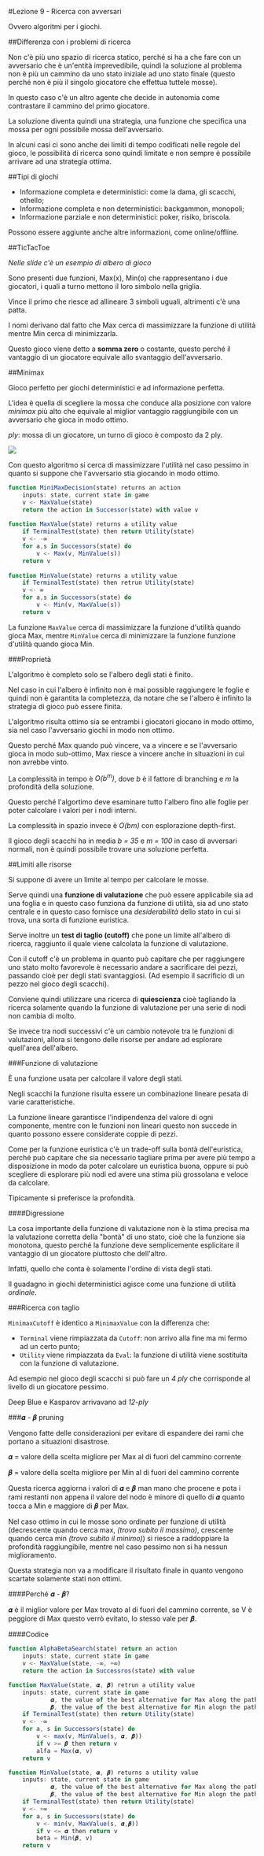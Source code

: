 #Lezione 9 - Ricerca con avversari

Ovvero algoritmi per i giochi.

##Differenza con i problemi di ricerca

Non c'è più uno spazio di ricerca statico, perché si ha a che fare con un avversario che è un'entità imprevedibile, quindi la soluzione al problema non è più un cammino da uno stato iniziale ad uno stato finale (questo perché non è più il singolo giocatore che effettua tuttele mosse).

In questo caso c'è un altro agente che decide in autonomia come contrastare il cammino del primo giocatore.

La soluzione diventa quindi una strategia, una funzione che specifica una mossa per ogni possibile mossa dell'avversario.

In alcuni casi ci sono anche dei limiti di tempo codificati nelle regole del gioco, le possibilità di ricerca sono quindi limitate e non sempre è possibile arrivare ad una strategia ottima.

##Tipi di giochi

- Informazione completa e deterministici: come la dama, gli scacchi, othello;
- Informazione completa e non deterministici: backgammon, monopoli;
- Informazione parziale e non deterministici: poker, risiko, briscola.

Possono essere aggiunte anche altre informazioni, come online/offline.

##TicTacToe

*Nelle slide c'è un esempio di albero di gioco*

Sono presenti due funzioni, Max(x), Min(o) che rappresentano i due giocatori, i quali a turno mettono il loro simbolo nella griglia. 

Vince il primo che riesce ad allineare 3 simboli uguali, altrimenti c'è una patta.

I nomi derivano dal fatto che Max cerca di massimizzare la funzione di utilità mentre Min cerca di minimizzarla.

Questo gioco viene detto a **somma zero** o costante, questo perché il vantaggio di un giocatore equivale allo svantaggio dell'avversario.

##Minimax

Gioco perfetto per giochi deterministici e ad informazione perfetta.

L'idea è quella di scegliere la mossa che conduce alla posizione con valore *minimax* più alto che equivale al miglior vantaggio raggiungibile con un avversario che gioca in modo ottimo.

*ply*: mossa di un giocatore, un turno di gioco è composto da 2 ply.

![](./immagini/l9-minimax.png)

Con questo algoritmo si cerca di massimizzare l'utilità nel caso pessimo in quanto si suppone che l'avversario stia giocando in modo ottimo.

```javascript
function MiniMaxDecision(state) returns an action
    inputs: state, current state in game
    v <- MaxValue(state)
    return the action in Successor(state) with value v
    
function MaxValue(state) returns a utility value
    if TerminalTest(state) then return Utility(state)
    v <- -∞
    for a,s in Successors(state) do
        v <- Max(v, MinValue(s))
    return v
    
function MinValue(state) returns a utility value
    if TerminalTest(state) then retrun Utility(state)
    v <- ∞
    for a,s in Successors(state) do
        v <- Min(v, MaxValue(s))
    return v
```

La funzione `MaxValue` cerca di massimizzare la funzione d'utilità quando gioca Max, mentre `MinValue` cerca di minimizzare la funzione funzione d'utilità quando gioca Min.

###Proprietà

L'algoritmo è completo solo se l'albero degli stati è finito.

Nel caso in cui l'albero è infinito non è mai possible raggiungere le foglie e quindi non è garantita la completezza, da notare che se l'albero è infinito la strategia di gioco può essere finita.

L'algoritmo risulta ottimo sia se entrambi i giocatori giocano in modo ottimo, sia nel caso l'avversario giochi in modo non ottimo.

Questo perché Max quando può vincere, va a vincere e se l'avversario gioca in modo sub-ottimo, Max riesce a vincere anche in situazioni in cui non avrebbe vinto.

La complessità in tempo è *O(b<sup>m</sup>)*, dove *b* è il fattore di branching e *m* la profondità della soluzione.

Questo perché l'algortimo deve esaminare tutto l'albero fino alle foglie per poter calcolare i valori per i nodi interni. 

La complessità in spazio invece è *O(bm)* con esplorazione depth-first.

Il gioco degli scacchi ha in media *b = 35* e *m = 100* in caso di avversari normali, non è quindi possibile trovare una soluzione perfetta.

##Limiti alle risorse

Si suppone di avere un limite al tempo per calcolare le mosse.

Serve quindi una **funzione di valutazione** che può essere applicabile sia ad una foglia e in questo caso funziona da funzione di utilità, sia ad uno stato centrale e in questo caso fornisce una *desiderabilità* dello stato in cui si trova, una sorta di funzione euristica.

Serve inoltre un **test di taglio (cutoff)** che pone un limite all'albero di ricerca, raggiunto il quale viene calcolata la funzione di valutazione.

Con il cutoff c'è un problema in quanto può capitare che per raggiungere uno stato molto favorevole è necessario andare a sacrificare dei pezzi, passando cioè per degli stati svantaggiosi. (Ad esempio il sacrificio di un pezzo nel gioco degli scacchi).

Conviene quindi utilizzare una ricerca di **quiescienza** cioè tagliando la ricerca solamente quando la funzione di valutazione per una serie di nodi non cambia di molto.

Se invece tra nodi successivi c'è un cambio notevole tra le funzioni di valutazioni, allora si tengono delle risorse per andare ad esplorare quell'area dell'albero.

###Funzione di valutazione

È una funzione usata per calcolare il valore degli stati.

Negli scacchi la funzione risulta essere un combinazione lineare pesata di varie caratteristiche.

La funzione lineare garantisce l'indipendenza del valore di ogni componente, mentre con le funzioni non lineari questo non succede in quanto possono essere considerate coppie di pezzi.

Come per la funzione euristica c'è un trade-off sulla bontà dell'euristica, perché può capitare che sia necessario tagliare prima per avere più tempo a disposizione in modo da poter calcolare un euristica buona, oppure si può scegliere di esplorare più nodi ed avere una stima più grossolana e veloce da calcolare.

Tipicamente si preferisce la profondità.

####Digressione

La cosa importante della funzione di valutazione non è la stima precisa ma la valutazione corretta della "bontà" di uno stato, cioè che la funzione sia monotona, questo perché la funzione deve semplicemente esplicitare il vantaggio di un giocatore piuttosto che dell'altro.

Infatti, quello che conta è solamente l'ordine di vista degli stati. 

Il guadagno in giochi deterministici agisce come una funzione di utilità *ordinale*.

###Ricerca con taglio

`MinimaxCutoff` è identico a `MinimaxValue` con la differenza che:

- `Terminal` viene rimpiazzata da `Cutoff`: non arrivo alla fine ma mi fermo ad un certo punto;
- `Utility` viene rimpiazzata da `Eval`: la funzione di utilità viene sostituita con la funzione di valutazione.

Ad esempio nel gioco degli scacchi si può fare un *4 ply* che corrisponde al livello di un giocatore pessimo.

Deep Blue e Kasparov arrivavano ad *12-ply*

###𝜶 - 𝜷 pruning

Vengono fatte delle considerazioni per evitare di espandere dei rami che portano a situazioni disastrose.

𝜶 = valore della scelta migliore per Max al di fuori del cammino corrente

𝜷 = valore della scelta migliore per Min al di fuori del cammino corrente

Questa ricerca aggiorna i valori di 𝜶 e 𝜷 man mano che procene e pota i rami restanti non appena il valore del nodo è minore di quello di 𝜶 quanto tocca a Min e maggiore di 𝜷 per Max.
 
Nel caso ottimo in cui le mosse sono ordinate per funzione di utilità (decrescente quando cerca max, *(trovo subito il massimo)*, crescente quando cerca min *(trovo subito il minimo)*) si riesce a raddoppiare la profondità raggiungibile, mentre nel caso pessimo non si ha nessun miglioramento.

Questa strategia non va a modificare il risultato finale in quanto vengono scartate solamente stati non ottimi.

####Perché 𝜶 - 𝜷?

𝜶 è il miglior valore per Max trovato al di fuori del cammino corrente, se V è peggiore di Max questo verrò evitato, lo stesso vale per 𝜷.

####Codice

```javascript
function AlphaBetaSearch(state) return an action
    inputs: state, current state in game
    v <- MaxValue(state, -∞, +∞)
    return the action in Successros(state) with value

function MaxValue(state, 𝜶, 𝜷) retrun a utility value
    inputs: state, current state in game
            𝜶, the value of the best alternative for Max along the path to state
            𝜷, the value of the best alternative for Min alogn the path to state
    if TerminalTest(state) then return Utility(state)
    v <- -∞
    for a, s in Successors(state) do
        v <- max(v, MinValue(s, 𝜶, 𝜷))
        if v >= 𝜷 then return v
        alfa = Max(𝜶, v)
    return v

function MinValue(state, 𝜶, 𝜷) returns a utility value
    inputs: state, current state in game
            𝜶, the value of the best alternative for Max along the path to state
            𝜷, the value of the best alternative for Min alogn the path to state
    if TerminalTest(state) then return Utility(state)
    v <- +∞
    for a, s in Successors(state) do
        v <- min(v, MaxValue(s, 𝜶,𝜷))
        if v <= 𝜶 then return v
        beta = Min(𝜷, v)
    return v

```